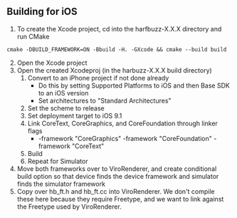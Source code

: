 ## Building for iOS

1. To create the Xcode project, cd into the harfbuzz-X.X.X directory and run CMake
```
cmake -DBUILD_FRAMEWORK=ON -Bbuild -H. -GXcode && cmake --build build
```

2. Open the Xcode project
3. Open the created Xcodeproj (in the harbuzz-X.X.X build directory)
    1. Convert to an iPhone project if not done already
         * Do this by setting Supported Platforms to iOS and then Base SDK to an iOS version
         * Set architectures to "Standard Architectures"
    2. Set the scheme to release
    3. Set deployment target to iOS 9.1
    4. Link CoreText, CoreGraphics, and CoreFoundation through linker flags
        * -framework "CoreGraphics" -framework "CoreFoundation" -framework "CoreText"
    5. Build
    6. Repeat for Simulator
3. Move both frameworks over to ViroRenderer, and create conditional build option so that device finds the device framework and simulator finds the simulator framework
4. Copy over hb_ft.h and hb_ft.cc into ViroRenderer. We don't compile these here because they require Freetype, and we want to link against the Freetype used by ViroRenderer.
